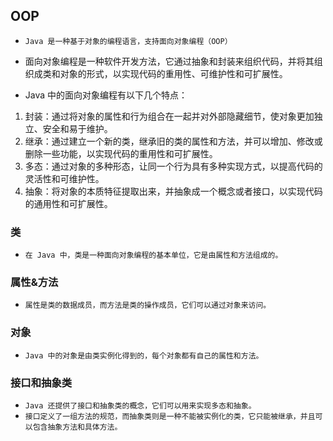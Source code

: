 ## OOP
* `Java 是一种基于对象的编程语言，支持面向对象编程（OOP）`
* 面向对象编程是一种软件开发方法，它通过抽象和封装来组织代码，并将其组织成类和对象的形式，以实现代码的重用性、可维护性和可扩展性。

* Java 中的面向对象编程有以下几个特点：
1. 封装：通过将对象的属性和行为组合在一起并对外部隐藏细节，使对象更加独立、安全和易于维护。
2. 继承：通过建立一个新的类，继承旧的类的属性和方法，并可以增加、修改或删除一些功能，以实现代码的重用性和可扩展性。
3. 多态：通过对象的多种形态，让同一个行为具有多种实现方式，以提高代码的灵活性和可维护性。
4. 抽象：将对象的本质特征提取出来，并抽象成一个概念或者接口，以实现代码的通用性和可扩展性。

### 类
* `在 Java 中，类是一种面向对象编程的基本单位，它是由属性和方法组成的。`

### 属性&方法
* `属性是类的数据成员，而方法是类的操作成员，它们可以通过对象来访问。`

### 对象
* `Java 中的对象是由类实例化得到的，每个对象都有自己的属性和方法。`

### 接口和抽象类
* `Java 还提供了接口和抽象类的概念，它们可以用来实现多态和抽象。`
* `接口定义了一组方法的规范，而抽象类则是一种不能被实例化的类，它只能被继承，并且可以包含抽象方法和具体方法。`



